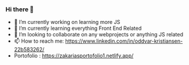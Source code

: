 ### Hi there 👋

- 🔭 I’m currently working on learning more JS
- 🌱 I’m currently learning everything Front End Related
- 👯 I’m looking to collaborate on any webprojects or anything JS related
- 📫 How to reach me: https://www.linkedin.com/in/oddvar-kristiansen-22b583262/
- Portofolio : https://zakariasportofolio1.netlify.app/

